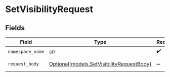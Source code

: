 # SetVisibilityRequest


## Fields

| Field                                                                              | Type                                                                               | Required                                                                           | Description                                                                        |
| ---------------------------------------------------------------------------------- | ---------------------------------------------------------------------------------- | ---------------------------------------------------------------------------------- | ---------------------------------------------------------------------------------- |
| `namespace_name`                                                                   | *str*                                                                              | :heavy_check_mark:                                                                 | N/A                                                                                |
| `request_body`                                                                     | [Optional[models.SetVisibilityRequestBody]](../models/setvisibilityrequestbody.md) | :heavy_minus_sign:                                                                 | Namespace visibility                                                               |